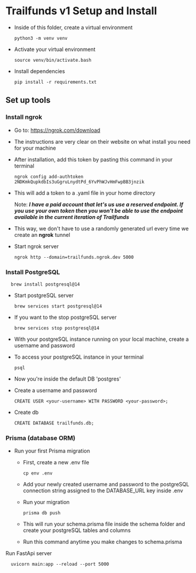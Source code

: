 # Trailfunds v1 Setup and Install

- Inside of this folder, create a virtual environment

      python3 -m venv venv

- Activate your virtual environment

      source venv/bin/activate.bash

- Install dependencies

      pip install -r requirements.txt

## Set up tools

### Install ngrok

- Go to: https://ngrok.com/download
- The instructions are very clear on their website on what install you need for
  your machine
- After installation, add this token by pasting this command in your terminal

      ngrok config add-authtoken 2NDKmkQupkdbIs3uGgruLnydtPd_6YvPhWJvHmFwpBB3jnzik

- This will add a token to a .yaml file in your home directory

  Note: **_I have a paid account that let's us use a reserved endpoint. If you
  use your own token then you won't be able to use the endpoint available in the
  current iteration of Trailfunds_**

- This way, we don't have to use a randomly generated url every time we create
  an **ngrok** tunnel

- Start ngrok server

      ngrok http --domain=trailfunds.ngrok.dev 5000

### Install PostgreSQL

      brew install postgresql@14

- Start postgreSQL server

      brew services start postgresql@14

- If you want to the stop postgreSQL server

      brew services stop postgresql@14

- With your postgreSQL instance running on your local machine, create a username
  and password

- To access your postgreSQL instance in your terminal

      psql

- Now you're inside the default DB 'postgres'
- Create a username and password

      CREATE USER <your-username> WITH PASSWORD <your-password>;

- Create db

      CREATE DATABASE trailfunds.db;

### Prisma (database ORM)

- Run your first Prisma migration

  - First, create a new .env file

        cp env .env

  - Add your newly created username and password to the postgreSQL connection
    string assigned to the DATABASE_URL key inside .env

  - Run your migration

        prisma db push

  - This will run your schema.prisma file inside the schema folder and create
    your postgreSQL tables and columns
  - Run this command anytime you make changes to schema.prisma

Run FastApi server

      uvicorn main:app --reload --port 5000
